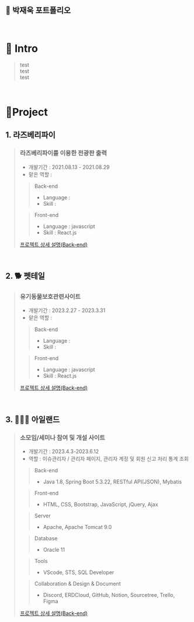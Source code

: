 ## 📜 박재욱 포트폴리오

<br />

# 👋 Intro

> test   
> test   
> test    


<br />

# 📝Project
## 1. 라즈베리파이

> ### 라즈베리파이를 이용한 전광판 출력
>
> - 개발기간 : 2021.08.13 - 2021.08.29
> - 맡은 역할 : 
>
>> Back-end
>> - Language : 
>> - Skill :
>> 
>> 
>
>> Front-end
>> - Language : javascript
>> - Skill : React.js
>>
>> 
> [프로젝트 상세 설명(Back-end)](https://google/com)

<br />

## 2. 🐕 펫테일

> ### 유기동물보호관련사이트
>
> - 개발기간 : 2023.2.27 - 2023.3.31
> - 맡은 역할 : 
>
>> Back-end
>> - Language : 
>> - Skill :
>> 
>> 
>
>> Front-end
>> - Language : javascript
>> - Skill : React.js
>> 
> [프로젝트 상세 설명(Back-end)](https://google/com)

<br />

## 3. 🧑‍🤝‍🧑 아일랜드

> ### 소모임/세미나 참여 및 개설 사이트
>
> - 개발기간 : 2023.4.3-2023.6.12
> - 역할 : 이슈관리자 / 관리자 페이지, 관리자 계정 및 회원 신고 처리 통계 조회
>
>> Back-end
>> - Java 1.8, Spring Boot 5.3.22, RESTful API(JSON), Mybatis
>
>> Front-end
>> - HTML, CSS, Bootstrap, JavaScript, jQuery, Ajax
>
>> Server
>> - Apache, Apache Tomcat 9.0
>
>> Database
>> - Oracle 11
>
>> Tools
>> - VScode, STS, SQL Developer
>
>> Collaboration & Design & Document
>> - Discord, ERDCloud, GitHub, Notion, Sourcetree, Trello, Figma
>
> [프로젝트 상세 설명(Back-end)](https://google/com)

